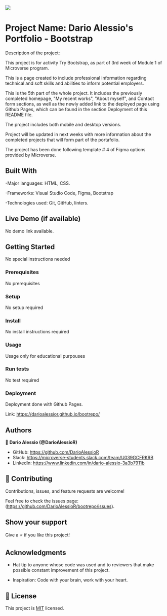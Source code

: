 ![](https://img.shields.io/badge/Microverse-blueviolet)

# Project Name: Dario Alessio's Portfolio - Bootstrap

Description of the project:

This project is for activity Try Bootstrap, as part of 3rd week of Module 1 of Microverse program.

This is a page created to include professional information regarding technical and soft skills and abilities to inform potential employers.

This is the 5th part of the whole project. It includes the previously completed homepage, "My recent works", "About myself", and Contact form sections, as well as the newly added link to the deployed page using Github Pages, which can be found in the section Deployment of this README file.

The project includes both mobile and desktop versions.

Project will be updated in next weeks with more information about the completed projects that will form part of the portafolio.

The project has been done following template # 4 of Figma options provided by Microverse.

## Built With

-Major languages: HTML, CSS.

-Frameworks: Visual Studio Code, Figma, Bootstrap

-Technologies used: Git, GitHub, linters.

## Live Demo (if available)

No demo link available.


## Getting Started

No special instructions needed

### Prerequisites

No prerequisites

### Setup

No setup required

### Install

No install instructions required

### Usage

Usage only for educational purpouses

### Run tests

No test required

### Deployment

Deployment done with Github Pages.

Link: https://darioalessior.github.io/bootrepo/

## Authors

👤 **Dario Alessio (@DarioAlessioR)**

- GitHub: https://github.com/DarioAlessioR
- Slack: https://microverse-students.slack.com/team/U039GCFRK9B
- LinkedIn: https://www.linkedin.com/in/dario-alessio-3a3b7911b

## 🤝 Contributing

Contributions, issues, and feature requests are welcome!

Feel free to check the issues page: (https://github.com/DarioAlessioR/bootrepo/issues).

## Show your support

Give a ⭐️ if you like this project!

## Acknowledgments

- Hat tip to anyone whose code was used and to reviewers that make possible constant improvement of this project.

- Inspiration: Code with your brain, work with your heart.

## 📝 License

This project is [MIT](./MIT.md) licensed.
